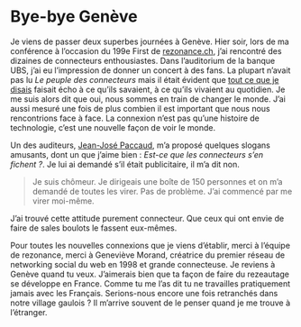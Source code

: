 # Bye-bye Genève

Je viens de passer deux superbes journées à Genève. Hier soir, lors de ma conférence à l’occasion du 199e First de [rezonance.ch](http://www.rezonance.ch/), j’ai rencontré des dizaines de connecteurs enthousiastes. Dans l’auditorium de la banque UBS, j’ai eu l’impression de donner un concert à des fans. La plupart n’avait pas lu *Le peuple des connecteurs* mais il était évident que [tout ce que je disais](https://tcrouzet.com/peuple/singularite-35845) faisait écho à ce qu’ils savaient, à ce qu’ils vivaient au quotidien. Je me suis alors dit que oui, nous sommes en train de changer le monde. J’ai aussi mesuré une fois de plus combien il est important que nous nous rencontrions face à face. La connexion n’est pas qu’une histoire de technologie, c’est une nouvelle façon de voir le monde.<span id="more-14"></span>

Un des auditeurs, [Jean-José Paccaud](http://www.rezonance.ch/rezo/community-member?user_id=1157109), m’a proposé quelques slogans amusants, dont un que j’aime bien : *Est-ce que les connecteurs s’en fichent ?*. Je lui ai demandé s’il était publicitaire, il m’a dit non.

> Je suis chômeur. Je dirigeais une boîte de 150 personnes et on m’a demandé de toutes les virer. Pas de problème. J’ai commencé par me virer moi-même.

J’ai trouvé cette attitude purement connecteur. Que ceux qui ont envie de faire de sales boulots le fassent eux-mêmes.

Pour toutes les nouvelles connexions que je viens d’établir, merci à l’équipe de rezonance, merci à Geneviève Morand, créatrice du premier réseau de networking social du web en 1998 et grande connecteuse. Je reviens à Genève quand tu veux. J’aimerais bien que ta façon de faire du rezeautage se développe en France. Comme tu me l’as dit tu ne travailles pratiquement jamais avec les Français. Serions-nous encore une fois retranchés dans notre village gaulois ? Il m’arrive souvent de le penser quand je me trouve à l’étranger.